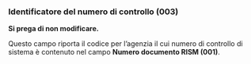 ### Identificatore del numero di controllo (003)
**Si prega di non modificare.**

Questo campo riporta il codice per l’agenzia il cui numero di controllo di sistema è contenuto nel campo **Numero documento RISM (001)**.
